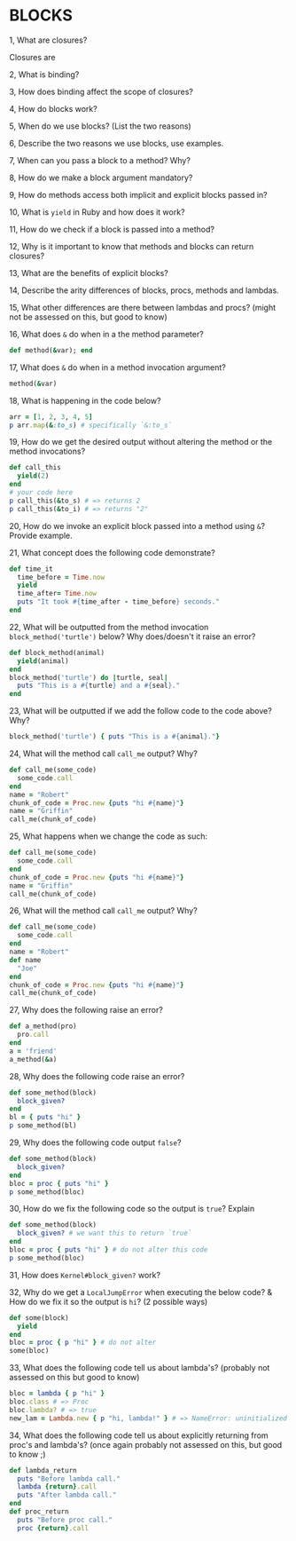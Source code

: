 # BLOCKS

1, What are closures?

Closures are 

2, What is binding?

3, How does binding affect the scope of closures?

4, How do blocks work?

5, When do we use blocks? (List the two reasons)

6, Describe the two reasons we use blocks, use examples.

7, When can you pass a block to a method? Why?

8, How do we make a block argument mandatory?

9, How do methods access both implicit and explicit blocks passed in?

10, What is `yield` in Ruby and how does it work?

11, How do we check if a block is passed into a method?

12, Why is it important to know that methods and blocks can return closures?

13, What are the benefits of explicit blocks?

14, Describe the arity differences of blocks, procs, methods and lambdas.

15, What other differences are there between lambdas and procs? (might not be assessed on this, but good to know)

16, What does `&` do when in a the method parameter?

```ruby
def method(&var); end
```
17, What does `&` do when in a method invocation argument?
```ruby
method(&var)
```

18, What is happening in the code below?

```ruby
arr = [1, 2, 3, 4, 5]
p arr.map(&:to_s) # specifically `&:to_s`
```

19, How do we get the desired output without altering the method or the method invocations?

```ruby
def call_this
  yield(2)
end
# your code here
p call_this(&to_s) # => returns 2
p call_this(&to_i) # => returns "2"
```

20, How do we invoke an explicit block passed into a method using `&`? Provide example.

21, What concept does the following code demonstrate?

```ruby
def time_it
  time_before = Time.now
  yield
  time_after= Time.now
  puts "It took #{time_after - time_before} seconds."
end
```

22, What will be outputted from the method invocation `block_method('turtle')` below? Why does/doesn't it raise an error?

```ruby
def block_method(animal)
  yield(animal)
end
block_method('turtle') do |turtle, seal|
  puts "This is a #{turtle} and a #{seal}."
end
```

23, What will be outputted if we add the follow code to the code above? Why?

```ruby
block_method('turtle') { puts "This is a #{animal}."}
```

24, What will the method call `call_me` output? Why?

```ruby
def call_me(some_code)
  some_code.call
end
name = "Robert"
chunk_of_code = Proc.new {puts "hi #{name}"}
name = "Griffin"
call_me(chunk_of_code)
```

25, What happens when we change the code as such:

```ruby
def call_me(some_code)
  some_code.call
end
chunk_of_code = Proc.new {puts "hi #{name}"}
name = "Griffin"
call_me(chunk_of_code)
```

26, What will the method call `call_me` output? Why?

```ruby
def call_me(some_code)
  some_code.call
end
name = "Robert"
def name
  "Joe"
end
chunk_of_code = Proc.new {puts "hi #{name}"}
call_me(chunk_of_code)
```

27, Why does the following raise an error?

```ruby
def a_method(pro)
  pro.call
end
a = 'friend'
a_method(&a)
```

28, Why does the following code raise an error?

```ruby
def some_method(block)
  block_given?
end
bl = { puts "hi" }
p some_method(bl)
```

29, Why does the following code output `false`?

```ruby
def some_method(block)
  block_given?
end
bloc = proc { puts "hi" }
p some_method(bloc)
```

30, How do we fix the following code so the output is `true`? Explain

```ruby
def some_method(block)
  block_given? # we want this to return `true`
end
bloc = proc { puts "hi" } # do not alter this code
p some_method(bloc)
```

31, How does `Kernel#block_given?` work?

32, Why do we get a `LocalJumpError` when executing the below code? &
How do we fix it so the output is `hi`? (2 possible ways)

```ruby
def some(block)
  yield
end
bloc = proc { p "hi" } # do not alter
some(bloc)
```

33, What does the following code tell us about lambda's? (probably not assessed on this but good to know)

```ruby
bloc = lambda { p "hi" }
bloc.class # => Proc
bloc.lambda? # => true
new_lam = Lambda.new { p "hi, lambda!" } # => NameError: uninitialized constant Lambda
```

34, What does the following code tell us about explicitly returning from proc's and lambda's? (once again probably not assessed on this, but good to know ;)

```ruby
def lambda_return
  puts "Before lambda call."
  lambda {return}.call
  puts "After lambda call."
end
def proc_return
  puts "Before proc call."
  proc {return}.call